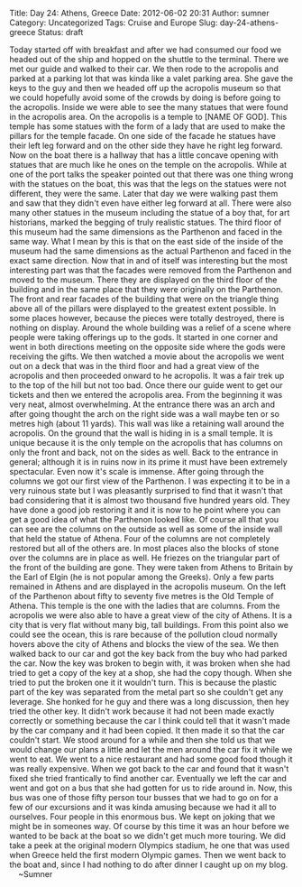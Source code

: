 Title: Day 24: Athens, Greece
Date: 2012-06-02 20:31
Author: sumner
Category: Uncategorized
Tags: Cruise and Europe
Slug: day-24-athens-greece
Status: draft

Today started off with breakfast and after we had consumed our food we
headed out of the ship and hopped on the shuttle to the terminal. There
we met our guide and walked to their car. We then rode to the acropolis
and parked at a parking lot that was kinda like a valet parking area.
She gave the keys to the guy and then we headed off up the acropolis
museum so that we could hopefully avoid some of the crowds by doing is
before going to the acropolis. Inside we were able to see the many
statues that were found in the acropolis area. On the acropolis is a
temple to \[NAME OF GOD\]. This temple has some statues with the form of
a lady that are used to make the pillars for the temple facade. On one
side of the facade he statues have their left leg forward and on the
other side they have he right leg forward. Now on the boat there is a
hallway that has a little concave opening with statues that are much
like he ones on the temple on the acropolis. While at one of the port
talks the speaker pointed out that there was one thing wrong with the
statues on the boat, this was that the legs on the statues were not
different, they were the same. Later that day we were walking past them
and saw that they didn't even have either leg forward at all. There were
also many other statues in the museum including the statue of a boy
that, for art historians, marked the begging of truly realistic statues.
The third floor of this museum had the same dimensions as the Parthenon
and faced in the same way. What I mean by this is that on the east side
of the inside of the museum had the same dimensions as the actual
Parthenon and faced in the exact same direction. Now that in and of
itself was interesting but the most interesting part was that the
facades were removed from the Parthenon and moved to the museum. There
they are displayed on the third floor of the building and in the same
place that they were originally on the Parthenon. The front and rear
facades of the building that were on the triangle thing above all of the
pillars were displayed to the greatest extent possible. In some places
however, because the pieces were totally destroyed, there is nothing on
display. Around the whole building was a relief of a scene where people
were taking offerings up to the gods. It started in one corner and went
in both directions meeting on the opposite side where the gods were
receiving the gifts. We then watched a movie about the acropolis we went
out on a deck that was in the third floor and had a great view of the
acropolis and then proceeded onward to he acropolis. It was a fair trek
up to the top of the hill but not too bad. Once there our guide went to
get our tickets and then we entered the acropolis area. From the
beginning it was very neat, almost overwhelming. At the entrance there
was an arch and after going thought the arch on the right side was a
wall maybe ten or so metres high (about 11 yards). This wall was like a
retaining wall around the acropolis. On the ground that the wall is
hiding in is a small temple. It is unique because it is the only temple
on the acropolis that has columns on only the front and back, not on the
sides as well. Back to the entrance in general; although it is in ruins
now in its prime it must have been extremely spectacular. Even now it's
scale is immense. After going through the columns we got our first view
of the Parthenon. I was expecting it to be in a very ruinous state but I
was pleasantly surprised to find that it wasn't that bad considering
that it is almost two thousand five hundred years old. They have done a
good job restoring it and it is now to he point where you can get a good
idea of what the Parthenon looked like. Of course all that you can see
are the columns on the outside as well as some of the inside wall that
held the statue of Athena. Four of the columns are not completely
restored but all of the others are. In most places also the blocks of
stone over the columns are in place as well. He friezes on the
triangular part of the front of the building are gone. They were taken
from Athens to Britain by the Earl of Elgin (he is not popular among the
Greeks). Only a few parts remained in Athens and are displayed in the
acropolis museum. On the left of the Parthenon about fifty to seventy
five metres is the Old Temple of Athena. This temple is the one with the
ladies that are columns. From the acropolis we were also able to have a
great view of the city of Athens. It is a city that is very flat without
many big, tall buildings. From this point also we could see the ocean,
this is rare because of the pollution cloud normally hovers above the
city of Athens and blocks the view of the sea. We then walked back to
our car and got the key back from the buy who had parked the car. Now
the key was broken to begin with, it was broken when she had tried to
get a copy of the key at a shop, she had the copy though. When she tried
to put the broken one it it wouldn't turn. This is because the plastic
part of the key was separated from the metal part so she couldn't get
any leverage. She honked for he guy and there was a long discussion,
then hey tried the other key. It didn't work because it had not been
made exactly correctly or something because the car I think could tell
that it wasn't made by the car company and it had been copied. It then
made it so that the car couldn't start. We stood around for a while and
then she told us that we would change our plans a little and let the men
around the car fix it while we went to eat. We went to a nice restaurant
and had some good food though it was really expensive. When we got back
to the car and found that it wasn't fixed she tried frantically to find
another car. Eventually we left the car and went and got on a bus that
she had gotten for us to ride around in. Now, this bus was one of those
fifty person tour busses that we had to go on for a few of our
excursions and it was kinda amusing because we had it all to ourselves.
Four people in this enormous bus. We kept on joking that we might be in
someones way. Of course by this time it was an hour before we wanted to
be back at the boat so we didn't get much more touring. We did take a
peek at the original modern Olympics stadium, he one that was used when
Greece held the first modern Olympic games. Then we went back to the
boat and, since I had nothing to do after dinner I caught up on my
blog.  
    \~Sumner
